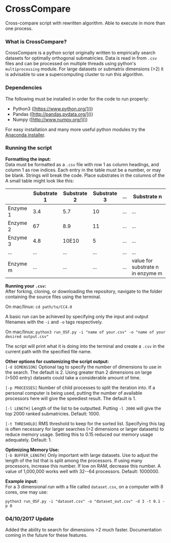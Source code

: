 # CrossCompare
Cross-compare script with rewritten algorithm. Able to execute in more than one process.

### What is CrossCompare?
CrossCompare is a python script originally written to empirically search datasets for optimally orthogonal submatricies. Data is read in from ``.csv`` files and can be processed on multiple threads using python's ``multiprocessing`` module. For large datasets or submatrix dimensions (>2) it is advisable to use a supercomputing cluster to run this algorithm.

### Dependencies
The following must be installed in order for the code to run properly:  

- Python3 ([https://www.python.org/]())
- Pandas ([http://pandas.pydata.org/]())
- Numpy ([http://www.numpy.org/]())

For easy installation and many more useful python modules try the [Anaconda installer](https://www.continuum.io/downloads).


### Running the script

**Formatting the input:**  
Data must be formatted as a ``.csv`` file with row 1 as column headings, and column 1 as row indices. Each entry in the table must be a number, or may be blank. Strings will break the code. Place substrates in the columns of the  A small table might look like this:  

|			|Substrate 1	|Substrate 2	|Substrate 3	|...	|Substrate n
|---		|---			|---			|---	|---	|---
|Enzyme 1	|3.4			|5.7			|10	|...	|...
|Enzyme 2	|67				|8.9			|11	|...	|...
|Enzyme 3	|4.8			|10E10			|5	|...	|...
|...		|...			|...			|...	|...	|...
|Enzyme m	|...			|...			|...	|...	|value for substrate n in enzyme m

**Running your ``.csv``:**  
After forking, cloning, or downloading the repository, navigate to the folder containing the source files using the terminal.

On mac/linux: ``cd path/to/CC4.0``

A basic run can be achieved by specifying only the input and output filenames with the ``-i`` and ``-o`` tags respectively.

On mac/linux: ``python3 run_OSF.py -i "name of your.csv" -o "name of your desired output.csv"``

The script will print what it is doing into the terminal and create a ``.csv`` in the current path with the specified file name.

**Other options for customizing the script output:**  
``[-d DIMENSION]`` Optional tag to specify the number of dimensions to use in the search. The default is 2. Using greater than 2 dimensions on large (>500 entry) datasets could take a considerable amount of time.

``[-p PROCESSES]`` Number of child processes to split the iteration into. If a personal computer is being used, putting the number of available processors here will give the speediest result. The default is 1.

``[-l LENGTH]`` Length of the list to be outputted. Putting ``-l 2000`` will give the top 2000 ranked submatricies. Default: 1000.

``[-t THRESHOLD]`` RMS threshold to keep for the sorted list. Specifying this tag is often necessary for larger searches (>2 dimensions or larger datasets) to reduce memory usage. Setting this to 0.15 reduced our memory usage adequately. Default: 1.

**Optimizing Memory Use:**  
``[-b BUFFER_LENGTH]`` Only important with large datasets. Use to adjust the length of the list that is split among the processors. If using many processors, increase this number. If low on RAM, decrease this number. A value of 1,000,000 works well with 32--64 processors. Default: 1000000.

**Example input:**  
For a 3 dimensional run with a file called ``dataset.csv``, on a computer with 8 cores, one may use:

``python3 run_OSF.py -i "dataset.csv" -o "dataset_out.csv" -d 3 -t 0.1 -p 8``

### 04/10/2017 Update
Added the ability to search for dimensions >2 much faster. Documentation coming in the future for these features.
